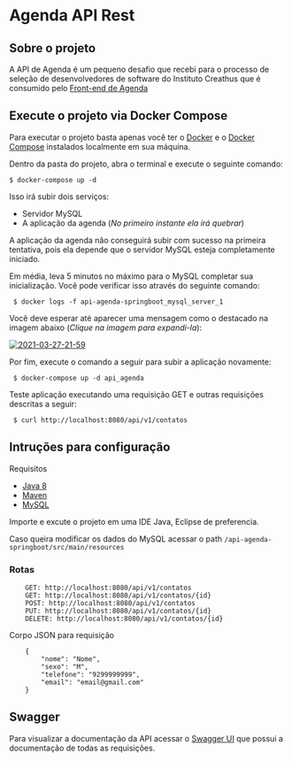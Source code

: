 # Agenda API Rest

## Sobre o projeto

A API de Agenda é um pequeno desafio que recebi para o processo de seleção de desenvolvedores de software do Instituto Creathus que é consumido pelo <a href="https://github.com/dioguoliveira/frontend-agenda-vuejs" target="_blank" >Front-end de Agenda</a>

## Execute o projeto via Docker Compose

Para executar o projeto basta apenas você ter o [Docker](https://docs.docker.com/get-docker/) e o [Docker Compose](https://docs.docker.com/compose/install/)  instalados localmente em sua máquina.

Dentro da pasta do projeto, abra o terminal e execute o seguinte comando:

``` $ docker-compose up -d ```

Isso irá subir dois serviços:
 - Servidor MySQL
 - A aplicação da agenda (_No primeiro instante ela irá quebrar_)

A aplicação da agenda não conseguirá subir com sucesso na primeira tentativa, pois ela depende que o servidor MySQL esteja completamente iniciado. 

Em média, leva 5 minutos no máximo para o MySQL completar sua inicialização. Você pode verificar isso através do seguinte comando:

``` $ docker logs -f api-agenda-springboot_mysql_server_1```

Você deve esperar até aparecer uma mensagem como o destacado na imagem abaixo (_Clique na imagem para expandi-la_):

<a href="https://ibb.co/WBZPttg"><img src="https://i.ibb.co/JrVyQQ5/2021-03-27-21-59.png" alt="2021-03-27-21-59" border="0"></a>

Por fim, execute o comando a seguir para subir a aplicação novamente:

``` $ docker-compose up -d api_agenda```

Teste aplicação executando uma requisição GET e outras requisições descritas a seguir:

``` $ curl http://localhost:8080/api/v1/contatos```




## Intruções para configuração


Requisitos

- <a href="https://www.oracle.com/br/java/technologies/javase/javase-jdk8-downloads.html"  target="_blank">Java 8</a>
- <a href="https://maven.apache.org/" target="_blank">Maven</a>
- <a href="https://dev.mysql.com/downloads/mysql/" target="_blank">MySQL</a>

Importe e excute o projeto em uma IDE Java, Eclipse de preferencia.

Caso queira modificar os dados do MySQL acessar o path `/api-agenda-springboot/src/main/resources`

### Rotas

```
    GET: http://localhost:8080/api/v1/contatos
    GET: http://localhost:8080/api/v1/contatos/{id}
    POST: http://localhost:8080/api/v1/contatos
    PUT: http://localhost:8080/api/v1/contatos/{id}
    DELETE: http://localhost:8080/api/v1/contatos/{id}
```
Corpo JSON para requisição
```
    {
        "nome": "Nome",
        "sexo": "M",
        "telefone": "9299999999",
        "email": "email@gmail.com"
    }
```

## Swagger
Para visualizar a documentação da API acessar o <a href="http://localhost:8080/swagger-ui.html#/" target="_blank" >Swagger UI</a> que possui a documentação de todas as requisições.
